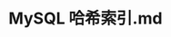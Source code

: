---
layout: post
title: MySQL 哈希索引.md
categories: [MySQL]
description: 
keywords: MySQL 哈希索引.md
mermaid: false
sequence: false
flow: false
mathjax: false
mindmap: false
mindmap2: false
---